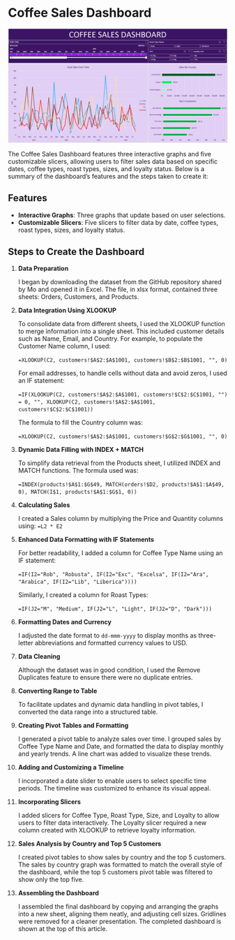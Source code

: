 # Coffee Sales Dashboard

![Coffee Sales Dashboard](/CoffeeDashboard.png)

The Coffee Sales Dashboard features three interactive graphs and five customizable slicers, allowing users to filter sales data based on specific dates, coffee types, roast types, sizes, and loyalty status. Below is a summary of the dashboard’s features and the steps taken to create it:

## Features

- **Interactive Graphs**: Three graphs that update based on user selections.
- **Customizable Slicers**: Five slicers to filter data by date, coffee types, roast types, sizes, and loyalty status.

## Steps to Create the Dashboard

1. **Data Preparation**

   I began by downloading the dataset from the GitHub repository shared by Mo and opened it in Excel. The file, in xlsx format, contained three sheets: Orders, Customers, and Products.

2. **Data Integration Using XLOOKUP**

    To consolidate data from different sheets, I used the XLOOKUP function to merge information into a single sheet. This included customer details such as Name, Email, and Country. For example, to populate the Customer Name column, I used:
   
   ```=XLOOKUP(C2, customers!$A$2:$A$1001, customers!$B$2:$B$1001, "", 0)```

   For email addresses, to handle cells without data and avoid zeros, I used an IF statement:
   
   ```=IF(XLOOKUP(C2, customers!$A$2:$A$1001, customers!$C$2:$C$1001, "") = 0, "", XLOOKUP(C2, customers!$A$2:$A$1001, customers!$C$2:$C$1001))```

   The formula to fill the Country column was:
   
   ```=XLOOKUP(C2, customers!$A$2:$A$1001, customers!$G$2:$G$1001, "", 0)```

4. **Dynamic Data Filling with INDEX + MATCH**

   To simplify data retrieval from the Products sheet, I utilized INDEX and MATCH functions. The formula used was:
   
   ```=INDEX(products!$A$1:$G$49, MATCH(orders!$D2, products!$A$1:$A$49, 0), MATCH(I$1, products!$A$1:$G$1, 0))```

6. **Calculating Sales**

   I created a Sales column by multiplying the Price and Quantity columns using:
   `=L2 * E2`
   
7. **Enhanced Data Formatting with IF Statements**

   For better readability, I added a column for Coffee Type Name using an IF statement:
   
   ```=IF(I2="Rob", "Robusta", IF(I2="Exc", "Excelsa", IF(I2="Ara", "Arabica", IF(I2="Lib", "Liberica"))))```
   
   Similarly, I created a column for Roast Types:
   
   ```=IF(J2="M", "Medium", IF(J2="L", "Light", IF(J2="D", "Dark")))```
   
9. **Formatting Dates and Currency**

   I adjusted the date format to `dd-mmm-yyyy` to display months as three-letter abbreviations and formatted currency values to USD.

11. **Data Cleaning**

    Although the dataset was in good condition, I used the Remove Duplicates feature to ensure there were no duplicate entries.

13. **Converting Range to Table**

    To facilitate updates and dynamic data handling in pivot tables, I converted the data range into a structured table.

15. **Creating Pivot Tables and Formatting**

    I generated a pivot table to analyze sales over time. I grouped sales by Coffee Type Name and Date, and formatted the data to display monthly and yearly trends. A line chart was added to visualize these trends.

17. **Adding and Customizing a Timeline**

    I incorporated a date slider to enable users to select specific time periods. The timeline was customized to enhance its visual appeal.

19. **Incorporating Slicers**

    I added slicers for Coffee Type, Roast Type, Size, and Loyalty to allow users to filter data interactively. The Loyalty slicer required a new column created with XLOOKUP to retrieve loyalty information.

21. **Sales Analysis by Country and Top 5 Customers**

    I created pivot tables to show sales by country and the top 5 customers. The sales by country graph was formatted to match the overall style of the dashboard, while the top 5 customers pivot table was filtered to show only the top five.

23. **Assembling the Dashboard**

    I assembled the final dashboard by copying and arranging the graphs into a new sheet, aligning them neatly, and adjusting cell sizes. Gridlines were removed for a cleaner presentation. The completed dashboard is shown at the top of this article.

